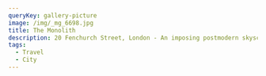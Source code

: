 ```yaml
---
queryKey: gallery-picture
image: /img/_mg_6698.jpg
title: The Monolith
description: 20 Fenchurch Street, London - An imposing postmodern skyscraper
tags:
  - Travel
  - City
---
```

